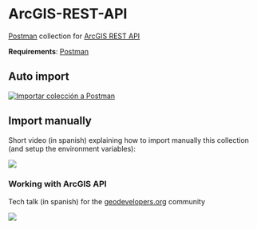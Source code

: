 # ArcGIS-REST-API
[Postman](https://chrome.google.com/webstore/detail/postman/fhbjgbiflinjbdggehcddcbncdddomop/related?hl=en) collection for [ArcGIS REST API ](http://resources.arcgis.com/en/help/arcgis-rest-api/index.html#//02r300000054000000) 

**Requirements**: [Postman](https://chrome.google.com/webstore/detail/postman/fhbjgbiflinjbdggehcddcbncdddomop/related?hl=en)

## Auto import
[![Importar colección a Postman](https://run.pstmn.io/button.svg)](https://app.getpostman.com/run-collection/a5209ab41b8cae254074)

## Import manually
Short video (in spanish) explaining how to import manually this collection (and setup the environment variables):

[<img src="https://i.ytimg.com/vi/jQdFKC2LcSA/hqdefault.jpg">](https://www.youtube.com/watch?v=jQdFKC2LcSA&feature=youtu.be)

### Working with ArcGIS API
Tech talk (in spanish) for the [geodevelopers.org](geodevelopers.org) community

[<img src="https://i.ytimg.com/vi/ov9orEizbhQ/hqdefault.jpg">](https://www.youtube.com/watch?v=ov9orEizbhQ)
